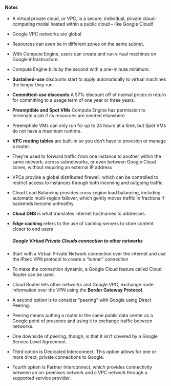 #### Notes

- A virtual private cloud, or VPC, is a secure, individual, private cloud-computing model hosted within a public cloud – like Google Cloud!
- Google VPC networks are global
- Resources can even be in different zones on the same subnet.
- With Compute Engine, users can create and run virtual machines on Google infrastructure.
- Compute Engine bills by the second with a one-minute minimum.
- **Sustained-use** discounts start to apply automatically to virtual machines the longer they run.
- **Committed-use discounts** A 57% discount off of normal prices in return for committing to a usage term of one year or three years.
- **Preemptible and Spot VMs**  Compute Engine has permission to terminate a job if its resources are needed elsewhere
- Preemptible VMs can only run for up to 24 hours at a time, but Spot VMs do not have a maximum runtime.
- **VPC routing tables** are built-in so you don’t have to provision or manage a router.
- They’re used to forward traffic from one instance to another within the same network, across subnetworks, or even between Google Cloud zones, without requiring an external IP address
- VPCs provide a global distributed firewall, which can be controlled to restrict access to instances through both incoming and outgoing traffic.
- Cloud Load Balancing provides cross-region load balancing, including automatic multi-region failover, which gently moves traffic in fractions if backends become unhealthy
- **Cloud DNS** is what translates internet hostnames to addresses.
- **Edge caching** refers to the use of caching servers to store content closer to end users

  ##### Google Virtual Private Clouds connection to other networks 
- Start with a Virtual Private Network connection over the internet and use the IPsec VPN protocol to create a “tunnel” connection
- To make the connection dynamic, a Google Cloud feature called Cloud Router can be used.
- Cloud Router lets other networks and Google VPC, exchange route information over the VPN using the **Border Gateway Protocol**.
- A second option is to consider “peering” with Google using Direct Peering.
- Peering means putting a router in the same public data center as a Google point of presence and using it to exchange traffic between networks.
- One downside of peering, though, is that it isn’t covered by a Google Service Level Agreement.
- Third option is Dedicated Interconnect. This option allows for one or more direct, private connections to Google.
- Fourth option is Partner Interconnect, which provides connectivity between an on-premises network and a VPC network through a supported service provider.
